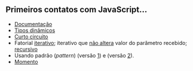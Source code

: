 ## Primeiros contatos com JavaScript...
- [Documentação](https://runkit.com/kyriosdata/documentacao)
- [Tipos dinâmicos](https://runkit.com/kyriosdata/tipo-dinamico)
- [Curto circuito](https://runkit.com/kyriosdata/short-circuit)
- Fatorial [iterativo](https://runkit.com/kyriosdata/fatorial-iterativo); iterativo que [não altera](https://runkit.com/kyriosdata/fatorial-iterativo-sem-alterar-parametro) valor do parâmetro recebido; [recursivo](https://runkit.com/kyriosdata/fatorial-recursivo)
- Usando padrão (_pattern_) (versão [1](https://runkit.com/kyriosdata/padrao)) e (versão [2](https://runkit.com/kyriosdata/padrao/2.0.0)).
- [Momento](https://runkit.com/kyriosdata/moment-js-exemplo)
